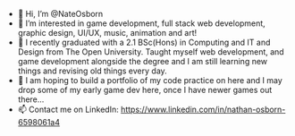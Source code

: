 - 👋 Hi, I’m @NateOsborn
- 👀 I’m interested in game development, full stack web development, graphic design, UI/UX, music, animation and art!
- 🌱 I recently graduated with a 2.1 BSc(Hons) in Computing and IT and Design from The Open University. Taught myself web development, and game development alongside the degree and I am still learning new things and revising old things every day.
- 💞️ I am hoping to build a portfolio of my code practice on here and I may drop some of my early game dev here, once I have newer games out there...
- 📫 Contact me on LinkedIn: https://www.linkedin.com/in/nathan-osborn-6598061a4

<!---
NateOsborn/NateOsborn is a ✨ special ✨ repository because its `README.md` (this file) appears on your GitHub profile.
You can click the Preview link to take a look at your changes.
--->
